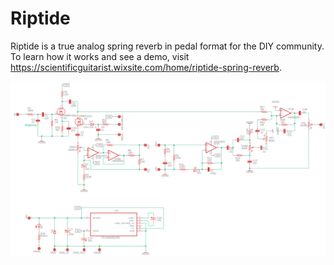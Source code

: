 # Riptide

Riptide is a true analog spring reverb in pedal format for the DIY community. To learn how it works and see a demo, visit https://scientificguitarist.wixsite.com/home/riptide-spring-reverb.

![Schematic](https://raw.githubusercontent.com/rockola/Riptide/main/schematic.png)
